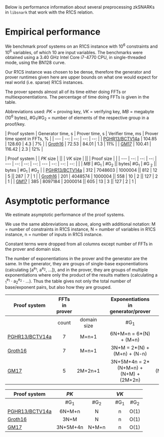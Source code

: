 Below is performance information about several preprocessing zkSNARKs in `libsnark` that work with the R1CS relation.

# Empirical performance

We benchmark proof systems on an R1CS instance with 10<sup>6</sup> constraints and 10<sup>6</sup> variables, of which 10
are input variables. The benchmarks were obtained using a 3.40 GHz Intel Core i7-4770 CPU, in single-threaded mode,
using the BN128 curve.

Our R1CS instance was chosen to be dense, therefore the generator and prover runtimes given here are upper bounds on
what one would expect for real world (i.e. sparse) R1CS instances.

The prover spends almost all of its time either doing FFTs or multiexponentiations. The percentage of time doing FFTs is
given in the table.

Abbreviations used: <i>PK</i> = proving key, <i>VK</i> = verifying key, <i>MB</i> = megabyte (10<sup>6</sup> bytes),
#G<sub>1</sub>/#G<sub>2</sub> = number of elements of the respective group in a proof/key.

| Proof system | Generator time, s | Prover time, s | Verifier time, ms | Prover time spent in FFTs, % | | --- | --: |
--: | --: | --: | | [PGHR13/BCTV14a](r1cs_ppzksnark) | 104.85 | 128.60 | 4.3 | 7% | | [Groth16](r1cs_gg_ppzksnark) |
72.53 | 84.01 | 1.3 | 11% | | [GM17](r1cs_se_ppzksnark) | 100.41 | 116.42 | 2.3 | 12% |

| Proof system | | <i>PK</i> size | || | <i>VK</i> size | || | Proof size | | | --- | --: | --: | --: | --- | --: | --:
| --: | --- | --: | --: | --: | | | <i>MB</i> | #G<sub>1</sub> | #G<sub>2</sub> || bytes| #G<sub>1</sub> | #G<sub>
2</sub> || bytes | #G<sub>1</sub> | #G<sub>2</sub> | | [PGHR13/BCTV14a](r1cs_ppzksnark) | 312 | 7048603 | 1000004 || 812
| 12 | 5 || 287 | 7 | 1 | | [Groth16](r1cs_gg_ppzksnark) | 201 | 4048574 | 1000004 || 558 | 10 | 2 || 127 | 2 | 1 |
| [GM17](r1cs_se_ppzksnark) | 385 | 8097184 | 2000014 || 605 | 13 | 3 || 127 | 2 | 1 |

# Asymptotic performance

We estimate asymptotic performance of the proof systems.

We use the same abbreviations as above, along with additional notation: M = number of constraints in R1CS instance, N =
number of variables in R1CS instance, n = number of inputs in R1CS instance.

Constant terms were dropped from all columns except number of FFTs in the prover and domain size.

The number of exponentiations in the prover and the generator are the same. In the generator, they are groups of
single-base exponentiations (calculating [a<sup>e<sub>1</sub></sup>, a<sup>e<sub>2</sub></sup>, ...]), and in the
prover, they are groups of multiple exponentiations where only the product of the results matters (calculating a<sub>
1</sub><sup>e<sub>1</sub></sup> &middot; a<sub>2</sub><sup>e<sub>2</sub></sup> &middot; ...). Thus the table gives not
only the total number of base/exponent pairs, but also how they are grouped.

| Proof system | FFTs in prover | | | Exponentiations in generator/prover | |
| --- | :---: | :---: | --- | :---: | :---: |
| | count | domain size | | #G<sub>1</sub> | #G<sub>2</sub> |
| [PGHR13/BCTV14a](r1cs_ppzksnark) | 7 | M+n+1 | | 6N+M+n = 6*(N) + (M+n) | N |
| [Groth16](r1cs_gg_ppzksnark) | 7 | M+n+1 | | 3N+M = 2*(N) + (M+n) + (N-n) |  N |
| [GM17](r1cs_se_ppzksnark) |  5 | 2M+2n+1 | | 3N+5M+4n = 2*(N+M+n) + (N+M) + (2M+2n) |  (N+M+n) |

| Proof system | <i>PK</i> | | | <i>VK</i> | |
| --- | :---: | :---: | --- | :---: | :---: |
| | #G<sub>1</sub> | #G<sub>2</sub> | | #G<sub>1</sub> | #G<sub>2</sub> |
| [PGHR13/BCTV14a](r1cs_ppzksnark) | 6N+M+n | N | | n | O(1) |
| [Groth16](r1cs_gg_ppzksnark) | 3N+M | N | | n | O(1) |
| [GM17](r1cs_se_ppzksnark) |  3N+5M+4n | N+M+n | | n | O(1) |
